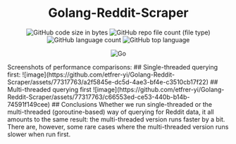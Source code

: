 <div align="center">

# Golang-Reddit-Scraper

</div>

<div align="center">

![GitHub code size in bytes](https://img.shields.io/github/languages/code-size/etfrer-yi/Golang-Reddit-Scraper?color=blue)
![GitHub repo file count (file type)](https://img.shields.io/github/directory-file-count/etfrer-yi/Golang-Reddit-Scraper?color=red)
![GitHub language count](https://img.shields.io/github/languages/count/etfrer-yi/Golang-Reddit-Scraper?color=purple)
![GitHub top language](https://img.shields.io/github/languages/top/etfrer-yi/Golang-Reddit-Scraper?color=orange)

</div>

<div align="center">

![Go](https://img.shields.io/badge/Go-00ADD8?style=for-the-badge&logo=go&logoColor=white)

</div>
Screenshots of performance comparisons:
## Single-threaded querying first:
![image](https://github.com/etfrer-yi/Golang-Reddit-Scraper/assets/77317763/a2f5845e-dc5d-4ae3-bf4e-c3510cb17f22)
## Multi-threaded querying first
![image](https://github.com/etfrer-yi/Golang-Reddit-Scraper/assets/77317763/c66553ed-ce53-440b-b14b-74591f149cee)
## Conclusions
Whether we run single-threaded or the multi-threaded (goroutine-based) way of querying for Reddit data, it all amounts to the same result: the multi-threaded version runs faster by a bit.
There are, however, some rare cases where the multi-threaded version runs slower when run first.
